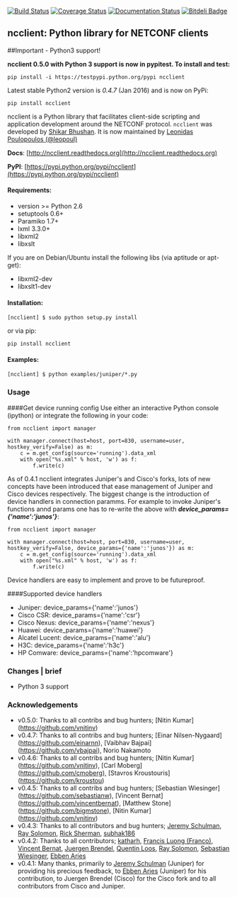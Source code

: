 [![Build Status](https://travis-ci.org/ncclient/ncclient.svg?branch=master)](https://travis-ci.org/ncclient/ncclient)
[![Coverage Status](https://coveralls.io/repos/leopoul/ncclient/badge.svg)](https://coveralls.io/r/leopoul/ncclient)
[![Documentation Status](https://readthedocs.org/projects/ncclient/badge/?version=latest)](https://readthedocs.org/projects/ncclient/?badge=latest)
[![Bitdeli Badge](https://d2weczhvl823v0.cloudfront.net/ncclient/ncclient/trend.png)](https://bitdeli.com/free "Bitdeli Badge")

ncclient: Python library for NETCONF clients
--------------------------------------------

##Important - Python3 support!

**ncclient 0.5.0 with Python 3 support is now in pypitest. To install and test:**

```pip install -i https://testpypi.python.org/pypi ncclient```

Latest stable Python2 version is *0.4.7* (Jan 2016) and is now on PyPi:

```pip install ncclient```


ncclient is a Python library that facilitates client-side scripting
and application development around the NETCONF protocol. `ncclient` was
developed by [Shikar Bhushan](http://schmizz.net). It is now maintained
by [Leonidas Poulopoulos (@leopoul)](http://ncclient.org)

**Docs**: [http://ncclient.readthedocs.org](http://ncclient.readthedocs.org)

**PyPI**: [https://pypi.python.org/pypi/ncclient](https://pypi.python.org/pypi/ncclient)

#### Requirements:
* version >= Python 2.6
* setuptools 0.6+
* Paramiko 1.7+
* lxml 3.3.0+
* libxml2
* libxslt

If you are on Debian/Ubuntu install the following libs (via aptitude or apt-get):
* libxml2-dev
* libxslt1-dev

#### Installation:

    [ncclient] $ sudo python setup.py install
    
or via pip:

    pip install ncclient

#### Examples:

    [ncclient] $ python examples/juniper/*.py

### Usage
####Get device running config
Use either an interactive Python console (ipython)
or integrate the following in your code:

    from ncclient import manager

    with manager.connect(host=host, port=830, username=user, hostkey_verify=False) as m:
        c = m.get_config(source='running').data_xml
        with open("%s.xml" % host, 'w') as f:
            f.write(c)

As of 0.4.1 ncclient integrates Juniper's and Cisco's forks, lots of new concepts
have been introduced that ease management of Juniper and Cisco devices respectively.
The biggest change is the introduction of device handlers in connection paramms.
For example to invoke Juniper's functions annd params one has to re-write the above with ***device_params={'name':'junos'}***:

    from ncclient import manager

    with manager.connect(host=host, port=830, username=user, hostkey_verify=False, device_params={'name':'junos'}) as m:
        c = m.get_config(source='running').data_xml
        with open("%s.xml" % host, 'w') as f:
            f.write(c)

Device handlers are easy to implement and prove to be futureproof.

####Supported device handlers

* Juniper: device_params={'name':'junos'}
* Cisco CSR: device_params={'name':'csr'}
* Cisco Nexus: device_params={'name':'nexus'}
* Huawei: device_params={'name':'huawei'}
* Alcatel Lucent: device_params={'name':'alu'}
* H3C: device_params={'name':'h3c'}
* HP Comware: device_params={'name':'hpcomware'}


### Changes | brief

* Python 3 support


### Acknowledgements

* v0.5.0: Thanks to all contribs and bug hunters; [Nitin Kumar] (https://github.com/vnitinv)
* v0.4.7: Thanks to all contribs and bug hunters; [Einar Nilsen-Nygaard] (https://github.com/einarnn), [Vaibhav Bajpai] (https://github.com/vbajpai), Norio Nakamoto 
* v0.4.6: Thanks to all contribs and bug hunters; [Nitin Kumar] (https://github.com/vnitinv), [Carl Moberg] (https://github.com/cmoberg), [Stavros Kroustouris] (https://github.com/kroustou) 
* v0.4.5: Thanks to all contribs and bug hunters; [Sebastian Wiesinger] (https://github.com/sebastianw), [Vincent Bernat] (https://github.com/vincentbernat), [Matthew Stone] (https://github.com/bigmstone), [Nitin Kumar] (https://github.com/vnitinv)
* v0.4.3: Thanks to all contributors and bug hunters; [Jeremy Schulman](https://github.com/jeremyschulman), [Ray Solomon](https://github.com/rsolomo), [Rick Sherman](https://github.com/shermdog), [subhak186](https://github.com/subhak186)
* v0.4.2: Thanks to all contributors; [katharh](https://github.com/katharh), [Francis Luong (Franco)](https://github.com/francisluong), [Vincent Bernat](https://github.com/vincentbernat), [Juergen Brendel](https://github.com/juergenbrendel), [Quentin Loos](https://github.com/Kent1), [Ray Solomon](https://github.com/rsolomo), [Sebastian Wiesinger](https://github.com/sebastianw), [Ebben Aries](https://github.com/earies) 
* v0.4.1: Many thanks, primarily to [Jeremy Schulman](https://github.com/jeremyschulman) (Juniper) for providing his precious feedback, to [Ebben Aries](https://github.com/earies) (Juniper) for his contribution, to Juergen Brendel (Cisco) for the Cisco fork and to all contributors from Cisco and Juniper.

